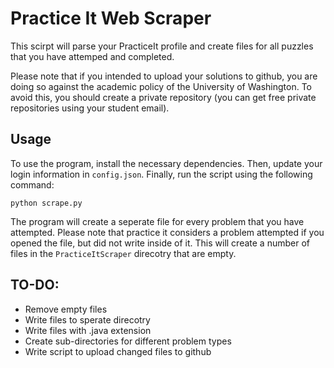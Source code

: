 # Practice It Web Scraper

This scirpt will parse your PracticeIt profile and create files for all puzzles that you have attemped and completed. 

Please note that if you intended to upload your solutions to github, you are doing so against the academic policy of the University of Washington. To avoid this, you should create a private repository (you can get free private repositories using your student email). 

## Usage

To use the program, install the necessary dependencies. Then, update your login information in `config.json`. Finally, run the script using the following command: 

`python scrape.py`

The program will create a seperate file for every problem that you have attempted. Please note that practice it considers a problem attempted if you opened the file, but did not write inside of it. This will create a number of files in the `PracticeItScraper` direcotry that are empty. 

## TO-DO:

* Remove empty files
* Write files to sperate direcotry
* Write files with .java extension
* Create sub-directories for different problem types
* Write script to upload changed files to github
